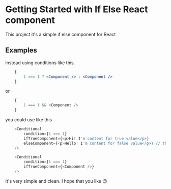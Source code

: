 # Getting Started with If Else React component

This project it's a simple if else component for React

## Examples

instead using conditions like this.

```jsx
    {
        1 === 1 ? <Component /> : <Component />
    }
```

or

```javascript
    {
        1 === 1 && <Component />
    }
```

you could use like this

```javascript
    <Conditional
        condition={1 === 1}
        ifTrueComponent={<p>Hi! I'm content for true value</p>}
        elseComponent={<p>Hello! I'm content for false value</p>} // this component is optional
    />
```

```javascript
    <Conditional
        condition={1 === 1}
        ifTrueComponent={<Component />}
    />
```

It's very simple and clean. I hope that you like 😉